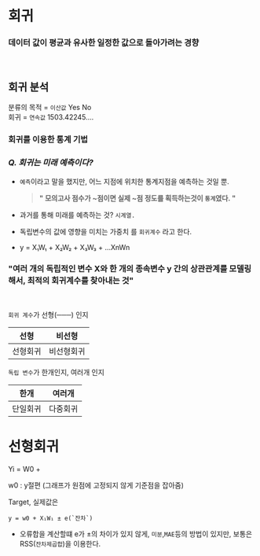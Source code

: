 # **회귀**

### **데이터 값이 평균과 유사한 일정한 값으로 돌아가려는 경향**

<br>

## **회귀 분석**

분류의 목적 = `이산값` Yes No<br>
회귀 = `연속값` 1503.42245....

### 회귀를 이용한 통계 기법

### _Q. 회귀는 미래 예측이다?_

- `예측`이라고 말을 했지만, 어느 지점에 위치한 통계지점을 예측하는 것일 뿐.
  > **" 모의고사 점수가 ~점이면 실제 ~점 정도를 획득하는것이 `통계`였다. "**
- 과거를 통해 미래를 예측하는 것? `시계열.`

- 독립변수의 값에 영향을 미치는 가중치 를 `회귀계수` 라고 한다.
- y = X₁W₁ + X₂W₂ + X₃W₃ + ...XnWn

### "**여러 개의 독립적인 변수 X와 한 개의 종속변수 y 간의 상관관계를 모델링해서, 최적의 회귀계수를 찾아내는 것**"

<br>

`회귀 계수`가 선형(───) 인지

|   선형   |   비선형   |
| :------: | :--------: |
| 선형회귀 | 비선형회귀 |

`독립 변수`가 한개인지, 여러개 인지

|   한개   |  여러개  |
| :------: | :------: |
| 단일회귀 | 다중회귀 |

# **선형회귀**

Yi = W0 +

w0 : y절편 (그래프가 원점에 고정되지 않게 기준점을 잡아줌)

Target, 실제값은

```
y = w0 + X₁W₁ ± e(`잔차`)
```

- 오류합을 계산할떄 e가 ±의 차이가 있지 않게, `미분`,`MAE`등의 방법이 있지만, 보통은 RSS(`잔차제곱합`)을 이용한다.
